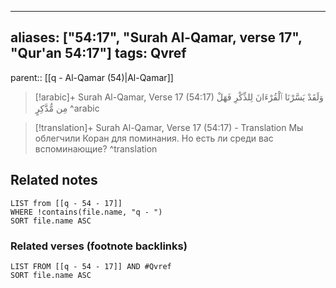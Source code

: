 
---
aliases: ["54:17", "Surah Al-Qamar, verse 17", "Qur'an 54:17"]
tags: Qvref
---

parent:: [[q - Al-Qamar (54)|Al-Qamar]]

> [!arabic]+ Surah Al-Qamar, Verse 17 (54:17)
> <span class="quran-arabic">وَلَقَدْ يَسَّرْنَا ٱلْقُرْءَانَ لِلذِّكْرِ فَهَلْ مِن مُّدَّكِرٍ</span>
^arabic

> [!translation]+ Surah Al-Qamar, Verse 17 (54:17) - Translation
> Мы облегчили Коран для поминания. Но есть ли среди вас вспоминающие?
^translation



## Related notes
```dataview
LIST from [[q - 54 - 17]]
WHERE !contains(file.name, "q - ")
SORT file.name ASC
```

### Related verses (footnote backlinks)
```dataview
LIST FROM [[q - 54 - 17]] AND #Qvref
SORT file.name ASC
```

